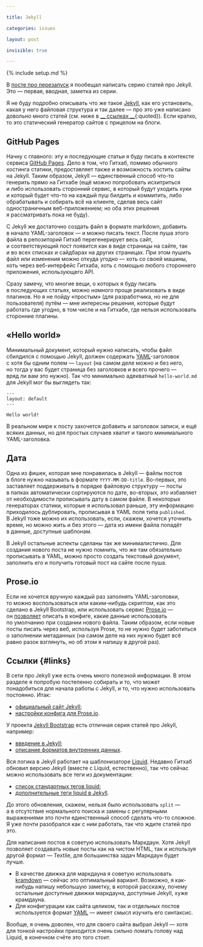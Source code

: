 ```yaml
---

title: Jekyll

categories: issues

layout: post

invisible: true

---
```


{% include setup.md %}

В [посте про перезапуск](http://kizu.ru/issues/restart/) я пообещал написать серию статей про Jekyll. Это — первая, вводная, заметка из серии.

Я не буду подробно описывать что же такое [Jekyll](https://github.com/mojombo/jekyll), как его установить, какая у него файловая структура и так далее — про это уже написано довольно много статей (см. ниже в [__ ссылках __](#links){:quoted}). Если кратко, то это статический генератор сайтов с прицелом на блоги.

## GitHub Pages

Начну с главного: эту и последующие статьи я буду писать в контексте сервиса [GitHub Pages](http://pages.github.com). Дело в том, что Гитхаб, помимо обычного хостинга статики, предоставляет также и возможность хостить сайты на Jekyll. Таким образом, Jekyll — единственный способ что-то генерить прямо на Гитхабе (ещё можно попробовать исхитриться и либо использовать сторонний сервис, в который будут уходить хуки и который будет что-то на каждый пуш билдить и коммитить, либо обрабатывать и собирать всё на клиенте, сделав весь сайт одностраничным веб-приложением; но оба этих решения я рассматривать пока не буду).

С Jekyll же достаточно создать файл в формате markdown, добавить в начало YAML-заголовок — и можно писать текст. После пуша этого файла в репозиторий Гитхаб перегенерирует весь сайт, и соответствующий пост появится как в виде страницы на сайте, так и во всех списках и сайдбарах на других страницах. При этом пушить файл или изменения можно откуда угодно — хоть со своей машины, хоть через веб-интерфейс Гитхаба, хоть с помощью любого стороннего приложения, использующего API.

Сразу замечу, что многие вещи, о которых я буду писать в последующих статьях, можно _намного_ проще реализовать в виде плагинов. Но я не пойду «простым» (для разработчика, но не для пользователя) путём — мне интересны решения, которые будут работать где угодно, в том числе и на Гитхабе, где нельзя использовать сторонние плагины.

## «Hello world»

Минимальный документ, который нужно написать, чтобы файл сбилдился с помощью Jekyll, должен содержать [YAML](http://ru.wikipedia.org/wiki/YAML)-заголовок с хотя бы одним полем — `layout` (на самом деле можно и без него, но тогда у вас будет страница без заголовков и всего прочего — вряд ли вам это нужно). Так что минимально адекватный `hello-world.md` для Jekyll мог бы выглядеть так:


    ---
    layout: default
    ---

    Hello world!

В реальном мире к посту захочется добавить и заголовок записи, и ещё всяких данных, но для простых случаев хватит и такого минимального YAML-заголовка.

## Дата

Одна из фишек, которая мне понравилась в Jekyll — файлы постов в блоге нужно называть в формате `YYYY-MM-DD-title`. Во-первых, это заставляет поддерживать в порядке файловую структуру — посты в папках автоматически сортируются по дате, во-вторых, это избавляет от необходимости прописывать дату в самом файле. В некоторых генераторах статики, которые я использовал раньше, эту информацию приходилось дублировать, прописывая в YAML поля типа `published`. В Jekyll тоже можно их использовать, если, скажем, хочется уточнить время, но можно жить и без этого — дата из имени файла попадёт в данные, доступные шаблонам.

В Jekyll остальные аспекты сделаны так же минималистично. Для создания нового поста не нужно помнить, что же там обязательно прописывать в YAML, можно просто создать текстовый документ, заполнить его и получить готовый пост на сайте после пуша.

## Prose.io

Если не хочется вручную каждый раз заполнять YAML-заголовки, то можно воспользоваться или каким-нибудь скриптом, как это сделано в Jekyll Bootstrap, или использовать сервис [Prose.io](http://prose.io) — он [позволяет](http://prose.io/help/handbook.html#metadata_defaults) описать в конфиге, какие данные использовать по умолчанию при создании нового файла. Таким образом, если новые посты писать через веб, используя Prose, то не нужно будет заботиться о заполнении метаданных (на самом деле на них нужно будет всё равно разок взглянуть, но об этом я напишу в другой раз).

## Ссылки {#links}

В сети про Jekyll уже есть очень много полезной информации. В этом разделе я попробую постепенно собирать и то, что может понадобиться для начала работы с Jekyll, и то, что нужно использовать постоянно. Итак:

- [официальный сайт Jekyll](http://jekyllrb.com);
- [настройки конфига для Prose.io](http://prose.io/help/handbook.html).

У проекта [Jekyll Bootstrap](http://jekyllbootstrap.com) есть отличная серия статей про Jekyll, например:

- [введение в Jekyll](http://jekyllbootstrap.com/lessons/jekyll-introduction.html);
- [описание форматов внутренних данных](http://jekyllbootstrap.com/api/template-data-api.html).

Вся логика в Jekyll работает на шаблонизаторе [Liquid](http://www.liquidmarkup.org). Недавно Гитхаб обновил версию Jekyll (вместе с Liquid, естественно), так что сейчас можно использовать все теги из документации:

- [список стандартных тегов liquid](https://github.com/shopify/liquid/wiki/liquid-for-designers);
- [дополнительные теги liquid в Jekyll](https://github.com/mojombo/jekyll/wiki/liquid-extensions).

До этого обновления, скажем, нельзя было использовать `split` — а в отсутствие нормального поиска и замены с регулярными выражениями это почти единственный способ сделать что-то сложное. Я уже почти разобрался как с ним работать, так что ждите статей про это.

Для написания постов я советую использовать Маркдаун. Хотя Jekyll позволяет создавать новые посты как на чистом HTML, так и используя другой формат — Textile, для большинства задач Маркдаун будет лучше.

- В качестве движка для маркдауна я советую использовать [kramdown](http://kramdown.rubyforge.org) — сейчас это оптимальный вариант. Возможно, я как-нибудь напишу небольшую заметку, в которой расскажу, почему остальные доступные движки маркдауна, доступные Jekyll, хуже крамдауна.
- Для конфигурации как сайта целиком, так и отдельных постов используется формат [YAML](http://ru.wikipedia.org/wiki/YAML) — имеет смысл изучить его синтаксис.

Вообще, я очень доволен, что для своего сайта выбрал Jekyll — хотя для тонкой настройки приходится очень сильно ломать голову над Liquid, в конечном счёте это того стоит.